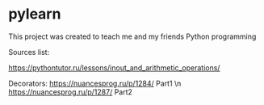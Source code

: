 # pylearn
This project was created to teach me and my friends Python programming

Sources list:

  https://pythontutor.ru/lessons/inout_and_arithmetic_operations/
  
  Decorators: 
    https://nuancesprog.ru/p/1284/ Part1 \n
    https://nuancesprog.ru/p/1287/ Part2

